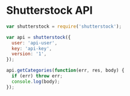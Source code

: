 # Shutterstock API

``` javascript
var shutterstock = require('shutterstock');

var api = shutterstock({
  user: 'api-user',
  key: 'api-key',
  version: '1',
});

api.getCategories(function(err, res, body) {
  if (err) throw err;
  console.log(body);
});
```

